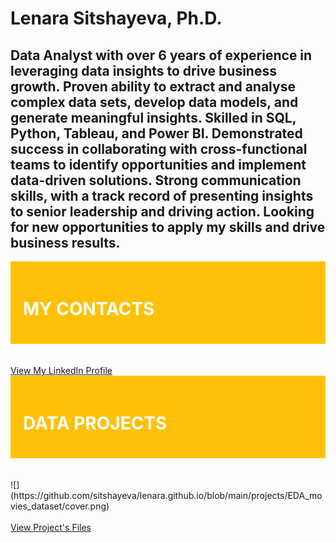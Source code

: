 # Lenara Sitshayeva, Ph.D. 
## Data Analyst with over 6 years of experience in leveraging data insights to drive business growth. Proven ability to extract and analyse complex data sets, develop data models, and generate meaningful insights. Skilled in SQL, Python, Tableau, and Power BI. Demonstrated success in collaborating with cross-functional teams to identify opportunities and implement data-driven solutions. Strong communication skills, with a track record of presenting insights to senior leadership and driving action. Looking for new opportunities to apply my skills and drive business results. 
<div style="background-color: #FFC107; padding: 20px;">
<h1 style="color: #FFF;">MY CONTACTS</h1>
</div>
<br><br>
<a href="https://www.linkedin.com/in/lenara-sitshayeva/">View My LinkedIn Profile</a> 
<div style="background-color: #FFC107; padding: 20px;">
<h1 style="color: #FFF;"> DATA PROJECTS </h1>
</div>
<br><br>
![](https://github.com/sitshayeva/lenara.github.io/blob/main/projects/EDA_movies_dataset/cover.png)
<br><br>
<a href="https://github.com/sitshayeva/lenara.github.io/tree/main/projects/EDA_movies_dataset/">View Project's Files</a> 
  
  

